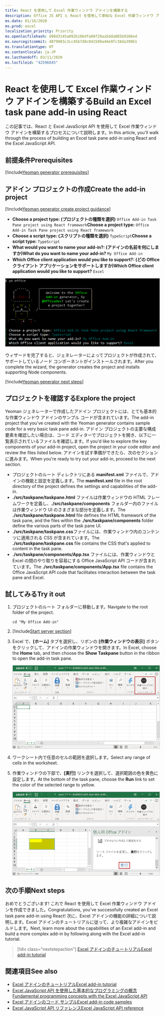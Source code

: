 ```yaml
---
title: React を使用して Excel 作業ウィンドウ アドインを構築する
description: Office JS API と React を使用して単純な Excel 作業ウィンドウ アドインを作成する方法について説明します。
ms.date: 01/16/2020
ms.prod: excel
localization_priority: Priority
ms.openlocfilehash: d98d3145a092b18bdfa60f29aa5dda885b9168ed
ms.sourcegitcommit: 4079903c3cc45b7d8c041509a44e9fc38da399b1
ms.translationtype: HT
ms.contentlocale: ja-JP
ms.lasthandoff: 03/11/2020
ms.locfileid: "42596845"
---
```

# <a name="build-an-excel-task-pane-add-in-using-react"></a><span data-ttu-id="46585-103">React を使用して Excel 作業ウィンドウ アドインを構築する</span><span class="sxs-lookup"><span data-stu-id="46585-103">Build an Excel task pane add-in using React</span></span>

<span data-ttu-id="46585-104">この記事では、React と Excel JavaScript API を使用して Excel 作業ウィンドウ アドインを構築するプロセスについて説明します。</span><span class="sxs-lookup"><span data-stu-id="46585-104">In this article, you'll walk through the process of building an Excel task pane add-in using React and the Excel JavaScript API.</span></span>

## <a name="prerequisites"></a><span data-ttu-id="46585-105">前提条件</span><span class="sxs-lookup"><span data-stu-id="46585-105">Prerequisites</span></span>

[!include[Yeoman generator prerequisites](../includes/quickstart-yo-prerequisites.md)]

## <a name="create-the-add-in-project"></a><span data-ttu-id="46585-106">アドイン プロジェクトの作成</span><span class="sxs-lookup"><span data-stu-id="46585-106">Create the add-in project</span></span>

[!include[Yeoman generator create project guidance](../includes/yo-office-command-guidance.md)]

- <span data-ttu-id="46585-107">**Choose a project type: (プロジェクトの種類を選択)** `Office Add-in Task Pane project using React framework`</span><span class="sxs-lookup"><span data-stu-id="46585-107">**Choose a project type:** `Office Add-in Task Pane project using React framework`</span></span>
- <span data-ttu-id="46585-108">**Choose a script type: (スクリプトの種類を選択)** `TypeScript`</span><span class="sxs-lookup"><span data-stu-id="46585-108">**Choose a script type:** `TypeScript`</span></span>
- <span data-ttu-id="46585-109">**What would you want to name your add-in?: (アドインの名前を何にしますか)**</span><span class="sxs-lookup"><span data-stu-id="46585-109">**What do you want to name your add-in?**</span></span> `My Office Add-in`
- <span data-ttu-id="46585-110">**Which Office client application would you like to support?: (どの Office クライアント アプリケーションをサポートしますか)**</span><span class="sxs-lookup"><span data-stu-id="46585-110">**Which Office client application would you like to support?**</span></span> `Excel`

![Yeoman ジェネレーター](../images/yo-office-excel-react-2.png)

<span data-ttu-id="46585-112">ウィザードを完了すると、ジェネレーターによってプロジェクトが作成されて、サポートしているノード コンポーネントがインストールされます。</span><span class="sxs-lookup"><span data-stu-id="46585-112">After you complete the wizard, the generator creates the project and installs supporting Node components.</span></span>

[!include[Yeoman generator next steps](../includes/yo-office-next-steps.md)]

## <a name="explore-the-project"></a><span data-ttu-id="46585-113">プロジェクトを確認する</span><span class="sxs-lookup"><span data-stu-id="46585-113">Explore the project</span></span>

<span data-ttu-id="46585-114">Yeoman ジェネレーターで作成したアドイン プロジェクトには、とても基本的な作業ウィンドウ アドインのサンプル コードが含まれています。</span><span class="sxs-lookup"><span data-stu-id="46585-114">The add-in project that you've created with the Yeoman generator contains sample code for a very basic task pane add-in.</span></span> <span data-ttu-id="46585-115">アドイン プロジェクトの主要な構成要素を確認したい場合は、コード エディターでプロジェクトを開き、以下に一覧表示されているファイルを確認します。</span><span class="sxs-lookup"><span data-stu-id="46585-115">If you'd like to explore the key components of your add-in project, open the project in your code editor and review the files listed below.</span></span> <span data-ttu-id="46585-116">アドインを試す準備ができたら、次のセクションに進みます。</span><span class="sxs-lookup"><span data-stu-id="46585-116">When you're ready to try out your add-in, proceed to the next section.</span></span>

- <span data-ttu-id="46585-117">プロジェクトのルート ディレクトリにある **manifest.xml** ファイルで、アドインの機能と設定を定義します。</span><span class="sxs-lookup"><span data-stu-id="46585-117">The **manifest.xml** file in the root directory of the project defines the settings and capabilities of the add-in.</span></span>
- <span data-ttu-id="46585-118">**./src/taskpane/taskpane.html** ファイルは作業ウィンドウの HTML フレームワークを定義し、**./src/taskpane/components** フォルダー内のファイルは作業ウィンドウ UI のさまざまな部分を定義します。</span><span class="sxs-lookup"><span data-stu-id="46585-118">The **./src/taskpane/taskpane.html** file defines the HTML framework of the task pane, and the files within the **./src/taskpane/components** folder define the various parts of the task pane UI.</span></span>
- <span data-ttu-id="46585-119">**./src/taskpane/taskpane.css**ファイルには、作業ウィンドウ内のコンテンツに適用される CSS が含まれています。</span><span class="sxs-lookup"><span data-stu-id="46585-119">The **./src/taskpane/taskpane.css** file contains the CSS that's applied to content in the task pane.</span></span>
- <span data-ttu-id="46585-120">**./src/taskpane/components/App.tsx** ファイルには、作業ウィンドウと Excel の間のやり取りを容易にする Office JavaScript API コードが含まれています。</span><span class="sxs-lookup"><span data-stu-id="46585-120">The **./src/taskpane/components/App.tsx** file contains the Office JavaScript API code that facilitates interaction between the task pane and Excel.</span></span>

## <a name="try-it-out"></a><span data-ttu-id="46585-121">試してみる</span><span class="sxs-lookup"><span data-stu-id="46585-121">Try it out</span></span>

1. <span data-ttu-id="46585-122">プロジェクトのルート フォルダーに移動します。</span><span class="sxs-lookup"><span data-stu-id="46585-122">Navigate to the root folder of the project.</span></span>

    ```command&nbsp;line
    cd "My Office Add-in"
    ```

2. [!include[Start server section](../includes/quickstart-yo-start-server-excel.md)] 

3. <span data-ttu-id="46585-123">Excel で、**[ホーム]** タブを選択し、リボンの **[作業ウィンドウの表示]** ボタンをクリックして、アドインの作業ウィンドウを開きます。</span><span class="sxs-lookup"><span data-stu-id="46585-123">In Excel, choose the **Home** tab, and then choose the **Show Taskpane** button in the ribbon to open the add-in task pane.</span></span>

    ![Excel アドイン ボタン](../images/excel-quickstart-addin-3b.png)

4. <span data-ttu-id="46585-125">ワークシート内で任意のセルの範囲を選択します。</span><span class="sxs-lookup"><span data-stu-id="46585-125">Select any range of cells in the worksheet.</span></span>

5. <span data-ttu-id="46585-126">作業ウィンドウの下部で、**[実行]** リンクを選択して、選択範囲の色を黄色に設定します。</span><span class="sxs-lookup"><span data-stu-id="46585-126">At the bottom of the task pane, choose the **Run** link to set the color of the selected range to yellow.</span></span>

    ![Excel アドイン](../images/excel-quickstart-addin-3c.png)

## <a name="next-steps"></a><span data-ttu-id="46585-128">次の手順</span><span class="sxs-lookup"><span data-stu-id="46585-128">Next steps</span></span>

<span data-ttu-id="46585-129">おめでとうございます! これで React を使用して Excel 作業ウィンドウ アドインを作成できました。</span><span class="sxs-lookup"><span data-stu-id="46585-129">Congratulations, you've successfully created an Excel task pane add-in using React!</span></span> <span data-ttu-id="46585-130">次に、Excel アドインの機能の詳細について説明します。Excel アドインのチュートリアルに従って、より複雑なアドインをビルドします。</span><span class="sxs-lookup"><span data-stu-id="46585-130">Next, learn more about the capabilities of an Excel add-in and build a more complex add-in by following along with the Excel add-in tutorial.</span></span>

> [!div class="nextstepaction"]
> [<span data-ttu-id="46585-131">Excel アドインのチュートリアル</span><span class="sxs-lookup"><span data-stu-id="46585-131">Excel add-in tutorial</span></span>](../tutorials/excel-tutorial.md)

## <a name="see-also"></a><span data-ttu-id="46585-132">関連項目</span><span class="sxs-lookup"><span data-stu-id="46585-132">See also</span></span>

* [<span data-ttu-id="46585-133">Excel アドインのチュートリアル</span><span class="sxs-lookup"><span data-stu-id="46585-133">Excel add-in tutorial</span></span>](../tutorials/excel-tutorial-create-table.md)
* [<span data-ttu-id="46585-134">Excel JavaScript API を使用した基本的なプログラミングの概念</span><span class="sxs-lookup"><span data-stu-id="46585-134">Fundamental programming concepts with the Excel JavaScript API</span></span>](../excel/excel-add-ins-core-concepts.md)
* [<span data-ttu-id="46585-135">Excel アドインのコード サンプル</span><span class="sxs-lookup"><span data-stu-id="46585-135">Excel add-in code samples</span></span>](https://developer.microsoft.com/office/gallery/?filterBy=Samples,Excel)
* [<span data-ttu-id="46585-136">Excel JavaScript API リファレンス</span><span class="sxs-lookup"><span data-stu-id="46585-136">Excel JavaScript API reference</span></span>](../reference/overview/excel-add-ins-reference-overview.md)
